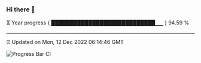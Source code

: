 ### Hi there 👋

⏳ Year progress { ████████████████████████████▁▁ } 94.59 %

---

⏰ Updated on Mon, 12 Dec 2022 06:14:46 GMT

![Progress Bar CI](https://github.com/liununu/liununu/workflows/Progress%20Bar%20CI/badge.svg)

